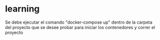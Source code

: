 # learning

Se debe ejecutar el comando "docker-compose up" dentro de la carpeta del proyecto que se desee probar para iniciar los contenedores y correr el proyecto